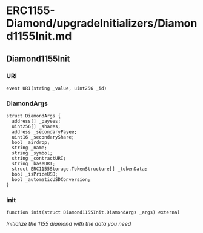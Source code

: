 # ERC1155-Diamond/upgradeInitializers/Diamond1155Init.md

## Diamond1155Init

### URI

```solidity
event URI(string _value, uint256 _id)
```

### DiamondArgs

```solidity
struct DiamondArgs {
  address[] _payees;
  uint256[] _shares;
  address _secondaryPayee;
  uint16 _secondaryShare;
  bool _airdrop;
  string _name;
  string _symbol;
  string _contractURI;
  string _baseURI;
  struct ERC1155Storage.TokenStructure[] _tokenData;
  bool _isPriceUSD;
  bool _automaticUSDConversion;
}
```

### init

```solidity
function init(struct Diamond1155Init.DiamondArgs _args) external
```

_Initialize the 1155 diamond with the data you need_
